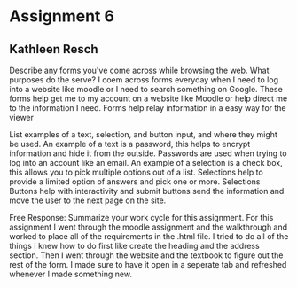 # Assignment 6
## Kathleen Resch
Describe any forms you've come across while browsing the web. What purposes do the serve?
I coem across forms everyday when I need to log into a website like moodle or I need to search something on Google. These forms help get me to my account on a website like Moodle or help direct me to the information I need. Forms help relay information in a easy way for the viewer

List examples of a text, selection, and button input, and where they might be used.
An example of a text is a password, this helps to encrypt information and hide it from the outside. Passwords are used when trying to log into an account like an email. An example of a selection is a check box, this allows you to pick multiple options out of a list. Selections help to provide a limited option of answers and pick one or more. Selections  Buttons help with interactivity and submit buttons send the information and move the user to the next page on the site.  

Free Response: Summarize your work cycle for this assignment. 
For this assignment I went through the moodle assignment and the walkthrough and worked to place all of the requirements in the .html file. I tried to do all of the things I knew how to do first like create the heading and the address section. Then I went through the website and the textbook to figure out the rest of the form. I made sure to have it open in a seperate tab and refreshed whenever I made something new. 
